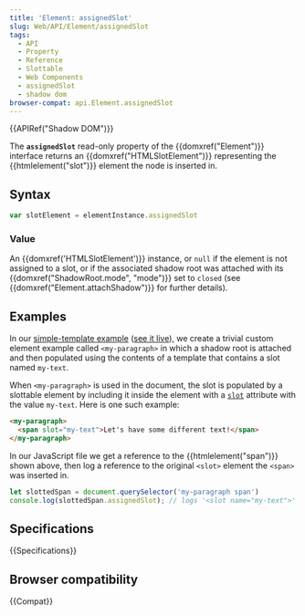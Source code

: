 ```yaml
---
title: 'Element: assignedSlot'
slug: Web/API/Element/assignedSlot
tags:
  - API
  - Property
  - Reference
  - Slottable
  - Web Components
  - assignedSlot
  - shadow dom
browser-compat: api.Element.assignedSlot
---
```

{{APIRef("Shadow DOM")}}

The **`assignedSlot`** read-only
property of the {{domxref("Element")}} interface returns an
{{domxref("HTMLSlotElement")}} representing the {{htmlelement("slot")}} element the
node is inserted in.

## Syntax

```js
var slotElement = elementInstance.assignedSlot
```

### Value

An {{domxref('HTMLSlotElement')}} instance, or `null` if the element is not
assigned to a slot, or if the associated shadow root was attached with its
{{domxref("ShadowRoot.mode", "mode")}} set to `closed` (see
{{domxref("Element.attachShadow")}} for further details).

## Examples

In our [simple-template
example](https://github.com/mdn/web-components-examples/tree/master/simple-template) ([see it
live](https://mdn.github.io/web-components-examples/simple-template/)), we create a trivial custom element example called
`<my-paragraph>` in which a shadow root is attached and then populated
using the contents of a template that contains a slot named `my-text`.

When `<my-paragraph>` is used in the document, the slot is populated
by a slottable element by including it inside the element with a
[`slot`](/en-US/docs/Web/HTML/Global_attributes/slot) attribute
with the value `my-text`. Here is one such example:

```html
<my-paragraph>
  <span slot="my-text">Let's have some different text!</span>
</my-paragraph>
```

In our JavaScript file we get a reference to the {{htmlelement("span")}} shown above,
then log a reference to the original `<slot>` element the
`<span>` was inserted in.

```js
let slottedSpan = document.querySelector('my-paragraph span')
console.log(slottedSpan.assignedSlot); // logs '<slot name="my-text">'
```

## Specifications

{{Specifications}}

## Browser compatibility

{{Compat}}
